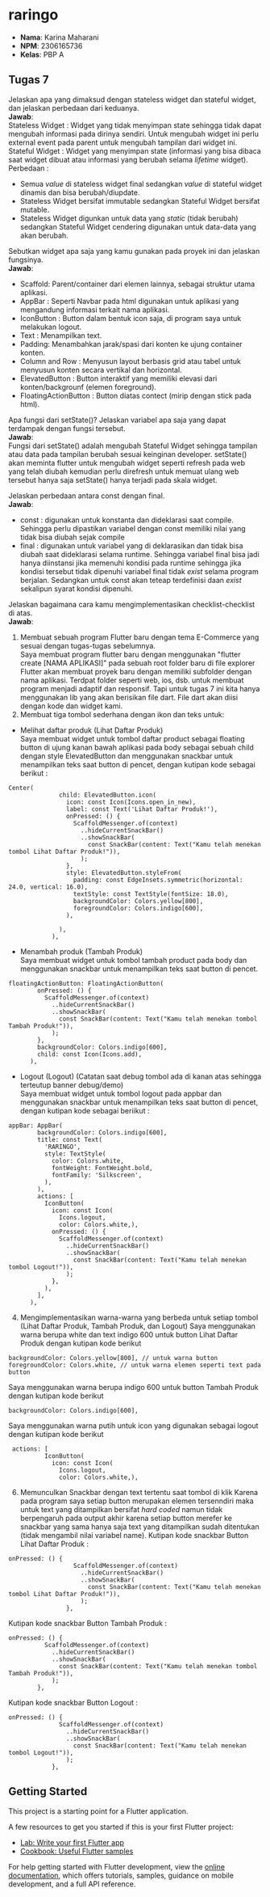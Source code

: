 # raringo

- **Nama**: Karina Maharani  
- **NPM**: 2306165736  
- **Kelas**: PBP A  

## Tugas 7
Jelaskan apa yang dimaksud dengan stateless widget dan stateful widget, dan jelaskan perbedaan dari keduanya.  
**Jawab**:  
Stateless Widget : Widget yang tidak menyimpan state sehingga tidak dapat mengubah informasi pada dirinya sendiri. Untuk mengubah widget ini perlu external event pada parent untuk mengubah tampilan dari widget ini.  
Stateful Widget : Widget yang menyimpan state (informasi yang bisa dibaca saat widget dibuat atau informasi yang berubah selama _lifetime_ widget).  
Perbedaan :  
- Semua _value_ di stateless widget final sedangkan _value_ di stateful widget dinamis dan bisa berubah/diupdate.  
- Stateless Widget bersifat immutable sedangkan Stateful Widget bersifat mutable.  
- Stateless Widget digunkan untuk data yang _static_ (tidak berubah) sedangkan Stateful Widget cendering digunakan untuk data-data yang akan berubah.  
 
Sebutkan widget apa saja yang kamu gunakan pada proyek ini dan jelaskan fungsinya.  
**Jawab**:
- Scaffold: Parent/container dari elemen lainnya, sebagai struktur utama aplikasi.  
- AppBar : Seperti Navbar pada html digunakan untuk aplikasi yang mengandung informasi terkait nama aplikasi.  
- IconButton : Button dalam bentuk icon saja, di program saya untuk melakukan logout.  
- Text : Menampilkan text.  
- Padding: Menambahkan jarak/spasi dari konten ke ujung container konten.  
- Column and Row : Menyusun layout berbasis grid atau tabel untuk menyusun konten secara vertikal dan horizontal.  
- ElevatedButton : Button interaktif yang memiliki elevasi dari konten/backgrounf (elemen foreground).   
- FloatingActionButton : Button diatas contect (mirip dengan stick pada html).   

Apa fungsi dari setState()? Jelaskan variabel apa saja yang dapat terdampak dengan fungsi tersebut.  
**Jawab**:  
Fungsi dari setState() adalah mengubah Stateful Widget sehingga tampilan atau data pada tampilan berubah sesuai keinginan developer. setState() akan meminta flutter untuk mengubah widget seperti refresh pada web yang telah diubah kemudian perlu direfresh untuk memuat ulang web tersebut hanya saja setState() hanya terjadi pada skala widget.  

Jelaskan perbedaan antara const dengan final.  
**Jawab**:  
- const : digunakan untuk konstanta dan dideklarasi saat compile. Sehingga perlu dipastikan variabel dengan const memiliki nilai yang tidak bisa diubah sejak compile
- final : digunakan untuk variabel yang di deklarasikan dan tidak bisa diubah saat dideklarasi selama runtime. Sehingga variabel final bisa jadi hanya diinstansi jika memenuhi kondisi pada runtime sehingga jika kondisi tersebut tidak dipenuhi variabel final tidak _exist_ selama program berjalan. Sedangkan untuk const akan teteap terdefinisi daan _exist_ sekalipun syarat kondisi dipenuhi.  

Jelaskan bagaimana cara kamu mengimplementasikan checklist-checklist di atas.  
**Jawab**:  
1.  Membuat sebuah program Flutter baru dengan tema E-Commerce yang sesuai dengan tugas-tugas sebelumnya.  
Saya membuat program flutter baru dengan menggunakan "flutter create [NAMA APLIKASI]" pada sebuah root folder baru di file explorer
Flutter akan membuat proyek baru dengan memiliki subfolder dengan nama aplikasi. Terdpat folder seperti web, ios, dsb. untuk membuat program menjadi adaptif dan responsif. Tapi untuk tugas 7 ini kita hanya menggunakan lib yang akan berisikan file dart. File dart akan diisi dengan kode dan widget kami.  
2. Membuat tiga tombol sederhana dengan ikon dan teks untuk:  
 - Melihat daftar produk (Lihat Daftar Produk)  
 Saya membuat widget untuk tombol daftar product sebagai floating button di ujung kanan bawah aplikasi pada body sebagai sebuah child dengan style ElevatedButton dan menggunakan snackbar untuk menampilkan teks saat button di pencet, dengan kutipan kode sebagai berikut :
```
Center(
              child: ElevatedButton.icon(
                icon: const Icon(Icons.open_in_new),
                label: const Text('Lihat Daftar Produk!'),
                onPressed: () {
                  ScaffoldMessenger.of(context)
                    ..hideCurrentSnackBar()
                    ..showSnackBar(
                      const SnackBar(content: Text("Kamu telah menekan tombol Lihat Daftar Produk!")),
                    );
                },
                style: ElevatedButton.styleFrom(
                  padding: const EdgeInsets.symmetric(horizontal: 24.0, vertical: 16.0),
                  textStyle: const TextStyle(fontSize: 18.0),
                  backgroundColor: Colors.yellow[800],
                  foregroundColor: Colors.indigo[600],
                ),
                
              ),
            ),
```
 - Menambah produk (Tambah Produk)  
 Saya membuat widget untuk tombol tambah product pada body dan menggunakan snackbar untuk menampilkan teks saat button di pencet.
```
floatingActionButton: FloatingActionButton(
        onPressed: () {
          ScaffoldMessenger.of(context)
            ..hideCurrentSnackBar()
            ..showSnackBar(
              const SnackBar(content: Text("Kamu telah menekan tombol Tambah Produk!")),
            );
        },
        backgroundColor: Colors.indigo[600],
        child: const Icon(Icons.add),
      ),
```
 - Logout (Logout) (Catatan saat debug tombol ada di kanan atas sehingga terteutup banner debug/demo)  
Saya membuat widget untuk tombol logout pada appbar dan menggunakan snackbar untuk menampilkan teks saat button di pencet, dengan kutipan kode sebagai beriikut :

```
appBar: AppBar(
        backgroundColor: Colors.indigo[600],
        title: const Text(
          'RARINGO',
          style: TextStyle(
            color: Colors.white,
            fontWeight: FontWeight.bold,
            fontFamily: 'Silkscreen', 
          ),
        ),
        actions: [
          IconButton(
            icon: const Icon(
              Icons.logout,
              color: Colors.white,),
            onPressed: () {
              ScaffoldMessenger.of(context)
                ..hideCurrentSnackBar()
                ..showSnackBar(
                  const SnackBar(content: Text("Kamu telah menekan tombol Logout!")),
                );
            },
          ),
        ],
      ),
```
4.  Mengimplementasikan warna-warna yang berbeda untuk setiap tombol (Lihat Daftar Produk, Tambah Produk, dan Logout)
Saya menggunakan warna berupa white dan text indigo 600 untuk button Lihat Daftar Produk dengan kutipan kode berikut
```
backgroundColor: Colors.yellow[800], // untuk warna button
foregroundColor: Colors.white, // untuk warna elemen seperti text pada button
```
Saya menggunakan warna berupa indigo 600 untuk button Tambah Produk dengan kutipan kode berikut
```
backgroundColor: Colors.indigo[600],
```
Saya menggunakan warna putih untuk icon yang digunakan sebagai logout dengan kutipan kode berikut
```
 actions: [
          IconButton(
            icon: const Icon(
              Icons.logout,
              color: Colors.white,),
```
6. Memunculkan Snackbar dengan text tertentu saat tombol di klik
Karena pada program saya setiap button merupakan elemen tersenndiri maka untuk text yang ditampilkan bersifat _hard coded_ namun tidak berpengaruh pada output akhir karena setiap button merefer ke snackbar yang sama hanya saja text yang ditampilkan sudah ditentukan (tidak mengambil nilai variabel name).
Kutipan kode snackbar Button Lihat Daftar Produk :
```
onPressed: () {
                  ScaffoldMessenger.of(context)
                    ..hideCurrentSnackBar()
                    ..showSnackBar(
                      const SnackBar(content: Text("Kamu telah menekan tombol Lihat Daftar Produk!")),
                    );
                },
```
Kutipan kode snackbar Button Tambah Produk :  
```
onPressed: () {
          ScaffoldMessenger.of(context)
            ..hideCurrentSnackBar()
            ..showSnackBar(
              const SnackBar(content: Text("Kamu telah menekan tombol Tambah Produk!")),
            );
        },
```
Kutipan kode snackbar Button Logout :  
```
onPressed: () {
              ScaffoldMessenger.of(context)
                ..hideCurrentSnackBar()
                ..showSnackBar(
                  const SnackBar(content: Text("Kamu telah menekan tombol Logout!")),
                );
            },
```


## Getting Started

This project is a starting point for a Flutter application.

A few resources to get you started if this is your first Flutter project:

- [Lab: Write your first Flutter app](https://docs.flutter.dev/get-started/codelab)
- [Cookbook: Useful Flutter samples](https://docs.flutter.dev/cookbook)

For help getting started with Flutter development, view the
[online documentation](https://docs.flutter.dev/), which offers tutorials,
samples, guidance on mobile development, and a full API reference.
